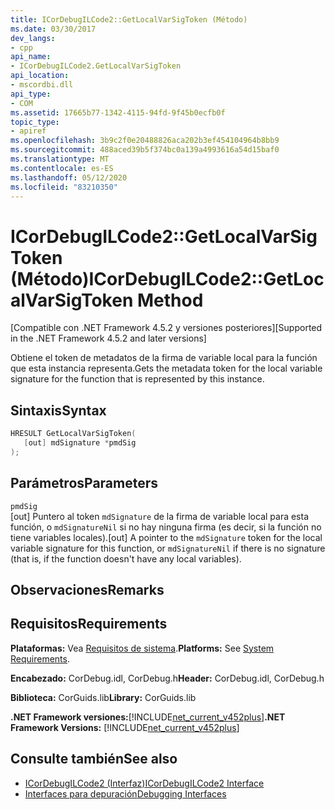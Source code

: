 ```yaml
---
title: ICorDebugILCode2::GetLocalVarSigToken (Método)
ms.date: 03/30/2017
dev_langs:
- cpp
api_name:
- ICorDebugILCode2.GetLocalVarSigToken
api_location:
- mscordbi.dll
api_type:
- COM
ms.assetid: 17665b77-1342-4115-94fd-9f45b0ecfb0f
topic_type:
- apiref
ms.openlocfilehash: 3b9c2f0e20488826aca202b3ef454104964b8bb9
ms.sourcegitcommit: 488aced39b5f374bc0a139a4993616a54d15baf0
ms.translationtype: MT
ms.contentlocale: es-ES
ms.lasthandoff: 05/12/2020
ms.locfileid: "83210350"
---
```

# <a name="icordebugilcode2getlocalvarsigtoken-method"></a><span data-ttu-id="f47ea-102">ICorDebugILCode2::GetLocalVarSigToken (Método)</span><span class="sxs-lookup"><span data-stu-id="f47ea-102">ICorDebugILCode2::GetLocalVarSigToken Method</span></span>
<span data-ttu-id="f47ea-103">[Compatible con .NET Framework 4.5.2 y versiones posteriores]</span><span class="sxs-lookup"><span data-stu-id="f47ea-103">[Supported in the .NET Framework 4.5.2 and later versions]</span></span>  
  
 <span data-ttu-id="f47ea-104">Obtiene el token de metadatos de la firma de variable local para la función que esta instancia representa.</span><span class="sxs-lookup"><span data-stu-id="f47ea-104">Gets the metadata token for the local variable signature for the function that is represented by this instance.</span></span>  
  
## <a name="syntax"></a><span data-ttu-id="f47ea-105">Sintaxis</span><span class="sxs-lookup"><span data-stu-id="f47ea-105">Syntax</span></span>  
  
```cpp
HRESULT GetLocalVarSigToken(  
   [out] mdSignature *pmdSig  
);  
```  
  
## <a name="parameters"></a><span data-ttu-id="f47ea-106">Parámetros</span><span class="sxs-lookup"><span data-stu-id="f47ea-106">Parameters</span></span>  
 `pmdSig`  
 <span data-ttu-id="f47ea-107">[out] Puntero al token `mdSignature` de la firma de variable local para esta función, o `mdSignatureNil` si no hay ninguna firma (es decir, si la función no tiene variables locales).</span><span class="sxs-lookup"><span data-stu-id="f47ea-107">[out] A pointer to the `mdSignature` token for the local variable signature for this function, or `mdSignatureNil` if there is no signature (that is, if the function doesn't have any local variables).</span></span>  
  
## <a name="remarks"></a><span data-ttu-id="f47ea-108">Observaciones</span><span class="sxs-lookup"><span data-stu-id="f47ea-108">Remarks</span></span>  
  
## <a name="requirements"></a><span data-ttu-id="f47ea-109">Requisitos</span><span class="sxs-lookup"><span data-stu-id="f47ea-109">Requirements</span></span>  
 <span data-ttu-id="f47ea-110">**Plataformas:** Vea [Requisitos de sistema](../../get-started/system-requirements.md).</span><span class="sxs-lookup"><span data-stu-id="f47ea-110">**Platforms:** See [System Requirements](../../get-started/system-requirements.md).</span></span>  
  
 <span data-ttu-id="f47ea-111">**Encabezado:** CorDebug.idl, CorDebug.h</span><span class="sxs-lookup"><span data-stu-id="f47ea-111">**Header:** CorDebug.idl, CorDebug.h</span></span>  
  
 <span data-ttu-id="f47ea-112">**Biblioteca:** CorGuids.lib</span><span class="sxs-lookup"><span data-stu-id="f47ea-112">**Library:** CorGuids.lib</span></span>  
  
 <span data-ttu-id="f47ea-113">**.NET Framework versiones:**[!INCLUDE[net_current_v452plus](../../../../includes/net-current-v452plus-md.md)]</span><span class="sxs-lookup"><span data-stu-id="f47ea-113">**.NET Framework Versions:** [!INCLUDE[net_current_v452plus](../../../../includes/net-current-v452plus-md.md)]</span></span>  
  
## <a name="see-also"></a><span data-ttu-id="f47ea-114">Consulte también</span><span class="sxs-lookup"><span data-stu-id="f47ea-114">See also</span></span>

- [<span data-ttu-id="f47ea-115">ICorDebugILCode2 (Interfaz)</span><span class="sxs-lookup"><span data-stu-id="f47ea-115">ICorDebugILCode2 Interface</span></span>](icordebugilcode2-interface.md)
- [<span data-ttu-id="f47ea-116">Interfaces para depuración</span><span class="sxs-lookup"><span data-stu-id="f47ea-116">Debugging Interfaces</span></span>](debugging-interfaces.md)
